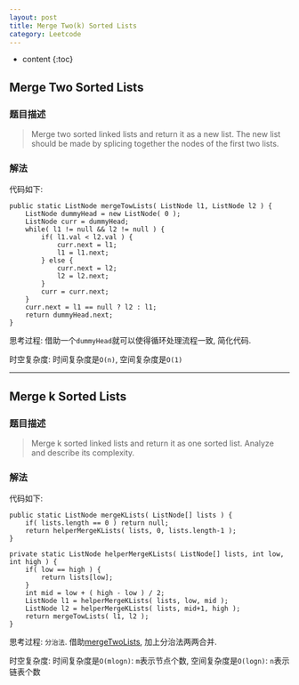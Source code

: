 ```yaml
---
layout: post
title: Merge Two(k) Sorted Lists
category: Leetcode
---
```


* content
{:toc}

## Merge Two Sorted Lists

### 题目描述

> Merge two sorted linked lists and return it as a new list. The new list should be made by splicing together the nodes of the first two lists.

### 解法

代码如下:

    public static ListNode mergeTowLists( ListNode l1, ListNode l2 ) {
        ListNode dummyHead = new ListNode( 0 );
        ListNode curr = dummyHead;
        while( l1 != null && l2 != null ) {
            if( l1.val < l2.val ) {
                curr.next = l1;
                l1 = l1.next;
            } else {
                curr.next = l2;
                l2 = l2.next;
            }
            curr = curr.next;
        }
        curr.next = l1 == null ? l2 : l1;
        return dummyHead.next;
    }

思考过程: 借助一个`dummyHead`就可以使得循环处理流程一致, 简化代码.

时空复杂度: 时间复杂度是`O(n)`, 空间复杂度是`O(1)`

- - -

## Merge k Sorted Lists

### 题目描述

> Merge k sorted linked lists and return it as one sorted list. Analyze and describe its complexity.

### 解法

代码如下:

    public static ListNode mergeKLists( ListNode[] lists ) {
        if( lists.length == 0 ) return null;
        return helperMergeKLists( lists, 0, lists.length-1 );
    }

    private static ListNode helperMergeKLists( ListNode[] lists, int low, int high ) {
        if( low == high ) {
            return lists[low];
        }
        int mid = low + ( high - low ) / 2;
        ListNode l1 = helperMergeKLists( lists, low, mid );
        ListNode l2 = helperMergeKLists( lists, mid+1, high );
        return mergeTowLists( l1, l2 );
    }

思考过程: `分治法`. 借助[mergeTwoLists](#section-1), 加上分治法两两合并.

时空复杂度: 时间复杂度是`O(mlogn)`: `m`表示节点个数, 空间复杂度是`O(logn)`: `n`表示链表个数

